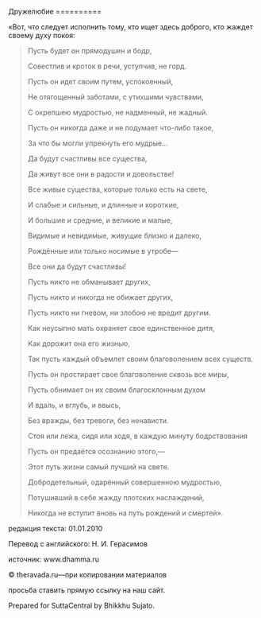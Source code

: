 









Дружелюбие
\=\=\=\=\=\=\=\=\=\=



«Вот, что следует исполнить тому, кто ищет здесь доброго, кто жаждет своему духу покоя:



> Пусть будет он прямодушен и бодр,  
> 
> Совестлив и кроток в речи, уступчив, не горд\.
> 
> 
> Пусть он идет своим путем, успокоенный,  
> 
> Не отягощенный заботами, с утихшими чувствами,  
> 
> С окрепшею мудростью, не надменный, не жадный\.
> 
> 
> Пусть он никогда даже и не подумает что\-либо такое,  
> 
> За что бы могли упрекнуть его мудрые…  
> 
> Да будут счастливы все существа,  
> 
> Да живут все они в радости и довольстве\!
> 
> 
> Все живые существа, которые только есть на свете,  
> 
> И слабые и сильные, и длинные и короткие,  
> 
> И большие и средние, и великие и малые,  
> 
> Видимые и невидимые, живущие близко и далеко,  
> 
> Рождённые или только носимые в утробе—  
> 
> Все они да будут счастливы\!
> 
> 
> Пусть никто не обманывает других,  
> 
> Пусть никто и никогда не обижает других,  
> 
> Пусть никто ни гневом, ни злобою не вредит другим\.
> 
> 
> Как неусыпно мать охраняет свое единственное дитя,  
> 
> Как дорожит она его жизнью,  
> 
> Так пусть каждый объемлет своим благоволением всех существ\.
> 
> 
> Пусть он простирает свое благоволение сквозь все миры,  
> 
> Пусть обнимает он их своим благосклонным духом  
> 
> И вдаль, и вглубь, и ввысь,  
> 
> Без вражды, без тревоги, без ненависти\.
> 
> 
> Стоя или лежа, сидя или ходя, в каждую минуту бодрствования  
> 
> Пусть он предаётся осознанию этого,—  
> 
> Этот путь жизни самый лучший на свете\.
> 
> 
> Добродетельный, одарённый совершенною мудростью,  
> 
> Потушивший в себе жажду плотских наслаждений,  
> 
> Никогда не вступит вновь на путь рождений и смертей»\.



редакция текста: 01\.01\.2010


Перевод с английского: Н\. И\. Герасимов


источник: www\.dhamma\.ru


© theravada\.ru—при копировании материалов


просьба ставить прямую ссылку на наш сайт\.


Prepared for SuttaCentral by Bhikkhu Sujato\.






